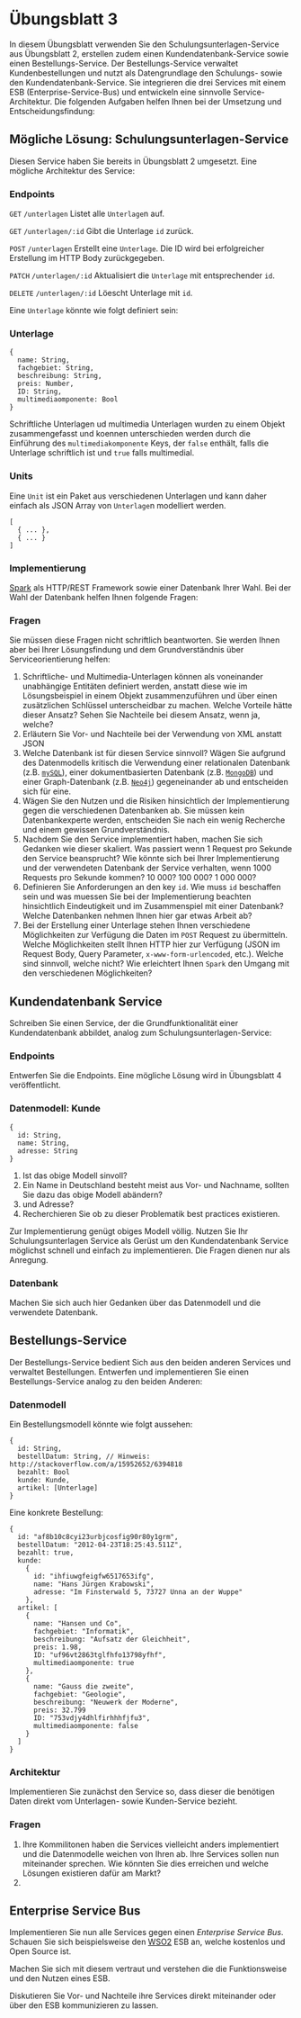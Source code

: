 # Übungsblatt 3
In diesem Übungsblatt verwenden Sie den Schulungsunterlagen-Service aus Übungsblatt 2, erstellen zudem einen Kundendatenbank-Service sowie einen Bestellungs-Service. Der Bestellungs-Service verwaltet Kundenbestellungen und nutzt als Datengrundlage den Schulungs- sowie den Kundendatenbank-Service. Sie integrieren die drei Services mit einem ESB (Enterprise-Service-Bus) und entwickeln eine sinnvolle Service-Architektur. Die folgenden Aufgaben helfen Ihnen bei der Umsetzung und Entscheidungsfindung:

## Mögliche Lösung: Schulungsunterlagen-Service
Diesen Service haben Sie bereits in Übungsblatt 2 umgesetzt. Eine mögliche Architektur des Service:

### Endpoints
`GET` `/unterlagen` Listet alle `Unterlage`n auf.

`GET` `/unterlagen/:id` Gibt die Unterlage `id` zurück.

`POST` `/unterlagen` Erstellt eine `Unterlage`. Die ID wird bei erfolgreicher Erstellung im HTTP Body zurückgegeben.

`PATCH` `/unterlagen/:id` Aktualisiert die `Unterlage` mit entsprechender `id`.

`DELETE` `/unterlagen/:id` Löescht Unterlage mit `id`.

Eine `Unterlage` könnte wie folgt definiert sein:

### Unterlage
```
{
  name: String,
  fachgebiet: String,
  beschreibung: String,
  preis: Number,
  ID: String,
  multimediaomponente: Bool
}
```
Schriftliche Unterlagen ud multimedia Unterlagen wurden zu einem Objekt zusammengefasst und koennen unterschieden werden durch die Einführung des `multimediakomponente` Keys, der `false` enthält, falls die Unterlage schriftlich ist und `true` falls multimedial.

### Units
Eine `Unit` ist ein Paket aus verschiedenen Unterlagen und kann daher einfach als JSON Array von `Unterlage`n modelliert werden.
```
[
  { ... },
  { ... }
]
```

### Implementierung
[Spark](http://sparkjava.com) als HTTP/REST Framework sowie einer Datenbank Ihrer Wahl. Bei der Wahl der Datenbank helfen Ihnen folgende Fragen:

### Fragen
Sie müssen diese Fragen nicht schriftlich beantworten. Sie werden Ihnen aber bei Ihrer Lösungsfindung und dem Grundverständnis über Serviceorientierung helfen:

1. Schriftliche- und Multimedia-Unterlagen können als voneinander unabhängige Entitäten definiert werden, anstatt diese wie im Lösungsbeispiel in einem Objekt zusammenzuführen und über einen zusätzlichen Schlüssel unterscheidbar zu machen. Welche Vorteile hätte dieser Ansatz? Sehen Sie Nachteile bei diesem Ansatz, wenn ja, welche?
2. Erläutern Sie Vor- und Nachteile bei der Verwendung von XML anstatt JSON
3. Welche Datenbank ist für diesen Service sinnvoll? Wägen Sie aufgrund des Datenmodells kritisch die Verwendung einer relationalen Datenbank (z.B. [`mySQL`](https://en.wikipedia.org/wiki/MySQL)), einer dokumentbasierten Datenbank (z.B. [`MongoDB`](https://en.wikipedia.org/wiki/MongoDB)) und einer Graph-Datenbank (z.B. [`Neo4j`](https://en.wikipedia.org/wiki/Neo4j)) gegeneinander ab und entscheiden sich für eine.
4. Wägen Sie den Nutzen und die Risiken hinsichtlich der Implementierung gegen die verschiedenen Datenbanken ab. Sie müssen kein Datenbankexperte werden, entscheiden Sie nach ein wenig Recherche und einem gewissen Grundverständnis.
5. Nachdem Sie den Service implementiert haben, machen Sie sich Gedanken wie dieser skaliert. Was passiert wenn 1 Request pro Sekunde den Service beansprucht? Wie könnte sich bei Ihrer Implementierung und der verwendeten Datenbank der Service verhalten, wenn 1000 Requests pro Sekunde kommen? 10 000? 100 000? 1 000 000?
6. Definieren Sie Anforderungen an den key `id`. Wie muss `id` beschaffen sein und was muessen Sie bei der Implementierung beachten hinsichtlich Eindeutigkeit und im Zusammenspiel mit einer Datenbank? Welche Datenbanken nehmen Ihnen hier gar etwas Arbeit ab?
7. Bei der Erstellung einer Unterlage stehen Ihnen verschiedene Möglichkeiten zur Verfügung die Daten im `POST` Request zu übermitteln. Welche Möglichkeiten stellt Ihnen HTTP hier zur Verfügung (JSON im Request Body, Query Parameter, `x-www-form-urlencoded`, etc.). Welche sind sinnvoll, welche nicht? Wie erleichtert Ihnen `Spark` den Umgang mit den verschiedenen Möglichkeiten?

## Kundendatenbank Service
Schreiben Sie einen Service, der die Grundfunktionalität einer Kundendatenbank abbildet, analog zum Schulungsunterlagen-Service:
### Endpoints
Entwerfen Sie die Endpoints. Eine mögliche Lösung wird in Übungsblatt 4 veröffentlicht.
### Datenmodell: Kunde
```
{
  id: String,
  name: String,
  adresse: String
}
```

1. Ist das obige Modell sinvoll? 
2. Ein Name in Deutschland besteht meist aus Vor- und Nachname, sollten Sie dazu das obige Modell abändern?
3. und Adresse?
4. Recherchieren Sie ob zu dieser Problematik best practices existieren.

Zur Implementierung genügt obiges Modell völlig. Nutzen Sie Ihr Schulungsunterlagen Service als Gerüst um den Kundendatenbank Service möglichst schnell und einfach zu implementieren. Die Fragen dienen nur als Anregung.

### Datenbank
Machen Sie sich auch hier Gedanken über das Datenmodell und die verwendete Datenbank.

## Bestellungs-Service
Der Bestellungs-Service bedient Sich aus den beiden anderen Services und verwaltet Bestellungen. Entwerfen und implementieren Sie einen Bestellungs-Service analog zu den beiden Anderen:
### Datenmodell
Ein Bestellungsmodell könnte wie folgt aussehen:
```
{
  id: String,
  bestellDatum: String, // Hinweis: http://stackoverflow.com/a/15952652/6394818
  bezahlt: Bool
  kunde: Kunde,
  artikel: [Unterlage]
}
```
Eine konkrete Bestellung:
```
{
  id: "af8b10c8cyi23urbjcosfig90r80y1grm",
  bestellDatum: "2012-04-23T18:25:43.511Z",
  bezahlt: true,
  kunde:
    {
      id: "ihfiuwgfeigfw6517653ifg",
      name: "Hans Jürgen Krabowski",
      adresse: "Im Finsterwald 5, 73727 Unna an der Wuppe"
    },
  artikel: [
    {
      name: "Hansen und Co",
      fachgebiet: "Informatik",
      beschreibung: "Aufsatz der Gleichheit",
      preis: 1.98,
      ID: "uf96vt2863tglfhfo13798yfhf",
      multimediaomponente: true
    },
    {
      name: "Gauss die zweite",
      fachgebiet: "Geologie",
      beschreibung: "Neuwerk der Moderne",
      preis: 32.799
      ID: "753vdjy4dhlfirhhhfjfu3",
      multimediaomponente: false
    }
  ]
}
```
### Architektur
Implementieren Sie zunächst den Service so, dass dieser die benötigen Daten direkt vom Unterlagen- sowie Kunden-Service bezieht.

### Fragen
1. Ihre Kommilitonen haben die Services vielleicht anders implementiert und die Datenmodelle weichen von Ihren ab. Ihre Services sollen nun miteinander sprechen. Wie könnten Sie dies erreichen und welche Lösungen existieren dafür am Markt?
2. 

## Enterprise Service Bus
Implementieren Sie nun alle Services gegen einen *Enterprise Service Bus*. Schauen Sie sich beispielsweise den [WSO2](https://docs.wso2.com/display/ESB500/About+WSO2+ESB) ESB an, welche kostenlos und Open Source ist.

Machen Sie sich mit diesem vertraut und verstehen die die Funktionsweise und den Nutzen eines ESB.

Diskutieren Sie Vor- und Nachteile ihre Services direkt miteinander oder über den ESB kommunizieren zu lassen.
